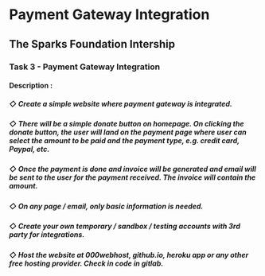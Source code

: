 # Payment Gateway Integration

## The Sparks Foundation Intership
### Task 3 - Payment Gateway Integration

#### Description :
##### ◇ Create a simple website where payment gateway is integrated.
##### ◇ There will be a simple donate button on homepage. On clicking the donate button, the user will land on the payment page where user can select the amount to be paid and the payment type, e.g. credit card, Paypal, etc.
##### ◇ Once the payment is done and invoice will be generated and email will be sent to the user for the payment received. The invoice will contain the amount.
##### ◇ On any page / email, only basic information is needed.
##### ◇ Create your own temporary / sandbox / testing accounts with 3rd party for integrations.
##### ◇ Host the website at 000webhost, github.io, heroku app or any other free hosting provider. Check in code in gitlab.
